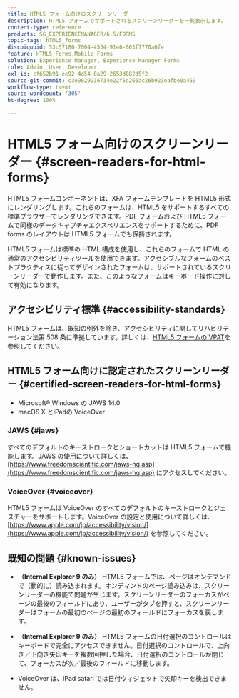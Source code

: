```yaml
---
title: HTML5 フォーム向けのスクリーンリーダー
description: HTML5 フォームでサポートされるスクリーンリーダーを一覧表示します。
content-type: reference
products: SG_EXPERIENCEMANAGER/6.5/FORMS
topic-tags: hTML5_forms
discoiquuid: 53c57180-7004-4534-9146-603f7770a6fe
feature: HTML5 Forms,Mobile Forms
solution: Experience Manager, Experience Manager Forms
role: Admin, User, Developer
exl-id: cf652b91-ee92-4d54-8a29-2653d882d5f2
source-git-commit: c3e9029236734e22f5d266ac26b923eafbe0a459
workflow-type: tm+mt
source-wordcount: '305'
ht-degree: 100%

---
```


# HTML5 フォーム向けのスクリーンリーダー {#screen-readers-for-html-forms}

HTML5 フォームコンポーネントは、XFA フォームテンプレートを HTML5 形式にレンダリングします。これらのフォームは、HTML5 をサポートするすべての標準ブラウザーでレンダリングできます。PDF フォームおよび HTML5 フォームで同様のデータキャプチャエクスペリエンスをサポートするために、PDF forms のレイアウトは HTML5 フォームでも保持されます。

HTML5 フォームは標準の HTML 構成を使用し、これらのフォームで HTML の通常のアクセシビリティツールを使用できます。アクセシブルなフォームのベストプラクティスに従ってデザインされたフォームは、サポートされているスクリーンリーダーで動作します。また、このようなフォームはキーボード操作に対して有効になります。

## アクセシビリティ標準 {#accessibility-standards}

HTML5 フォームは、既知の例外を除き、アクセシビリティに関してリハビリテーション法第 508 条に準拠しています。詳しくは、[HTML5 フォームの VPAT](https://www.adobe.com/content/dam/cc1/en/accessibility/compliance/pdfs/adobe-livecycle-es4-section-508-vpat-portfolio.pdf)を参照してください。

## HTML5 フォーム向けに認定されたスクリーンリーダー {#certified-screen-readers-for-html-forms}

* Microsoft® Windows の JAWS 14.0
* macOS X とiPadの VoiceOver

### JAWS {#jaws}

すべてのデフォルトのキーストロークとショートカットは HTML5 フォームで機能します。JAWS の使用について詳しくは、[https://www.freedomscientific.com/jaws-hq.asp](https://www.freedomscientific.com/jaws-hq.asp) にアクセスしてください。

### VoiceOver {#voiceover}

HTML5 フォームは VoiceOver のすべてのデフォルトのキーストロークとジェスチャーをサポートします。VoiceOver の設定と使用について詳しくは、[https://www.apple.com/jp/accessibility/vision/](https://www.apple.com/jp/accessibility/vision/) を参照してください。

## 既知の問題 {#known-issues}

* **（Internal Explorer 9 のみ）** HTML5 フォームでは、ページはオンデマンドで（動的に）読み込まれます。オンデマンドのページ読み込みは、スクリーンリーダーの機能で問題が生じます。スクリーンリーダーのフォーカスがページの最後のフィールドにあり、ユーザーがタブを押すと、スクリーンリーダーはフォームの最初のページの最初のフィールドにフォーカスを戻します。
* **（Internal Explorer 9 のみ）** HTML5 フォームの日付選択のコントロールはキーボードで完全にアクセスできません。日付選択のコントロールで、上向き／下向き矢印キーを複数回押した場合、日付選択のコントロールが閉じて、フォーカスが次／最後のフィールドに移動します。 

* VoiceOver は、iPad safari では日付ウィジェットで矢印キーを検出できません。
